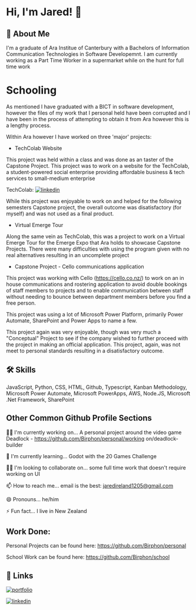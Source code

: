 
# Hi, I'm Jared! 👋


## 🚀 About Me
I'm a graduate of Ara Institue of Canterbury with a Bachelors of Information Communication Technologies in Software Developemnt. I am currently working as a Part Time Worker in a supermarket while on the hunt for full time work

# Schooling

As mentioned I have graduated with a BICT in software development, however the files of my work that I personal held have been corrupted and I have been in the process of attempting to obtain it from Ara however this is a lengthy process.

Within Ara however I have worked on three 'major' projects:

- TechColab Website


This project was held within a class and was done as an taster of the Capstone Project. This project was to work on a website for the TechColab, a student-powered social enterprise providing affordable business & tech services to small-medium enterprise

TechColab: [![linkedin](https://img.shields.io/badge/linkedin-0A66C2?style=for-the-badge&logo=linkedin&logoColor=white)](https://www.linkedin.com/company/tech-colab/)

While this project was enjoyable to work on and helped for the following semesters Capstone project, the overall outcome was disatisfactory (for myself) and was not used as a final product.

- Virtual Emerge Tour


Along the same vein as TechColab, this was a project to work on a Virtual Emerge Tour for the Emerge Expo that Ara holds to showcase Capstone Projects. There were many difficulties with using the program given with no real alternatives resulting in an uncomplete project

- Capstone Project - Cello communications application


This project was working with Cello (https://cello.co.nz/) to work on an in house communications and rostering application to avoid double bookings of staff members to projects and to enable communication between staff without needing to bounce between department members before you find a free person.

This project was using a lot of Microsoft Power Platform, primarily Power Automate, SharePoint and Power Apps to name a few.

This project again was very enjoyable, though was very much a "Conceptual" Project to see if the company wished to further proceed with the project in making an official application. This project, again, was not meet to personal standards resulting in a disatisfactory outcome.
## 🛠 Skills
JavaScript, Python, CSS, HTML, Github, Typescript, Kanban Methodology, Microsoft Power Automate, Microsoft PowerApps, AWS, Node.JS, Microsoft .Net Framework, SharePoint


## Other Common Github Profile Sections
👩‍💻 I'm currently working on... A personal project around the video game Deadlock - https://github.com/Birphon/personal/working on/deadlock-builder

🧠 I'm currently learning... Godot with the 20 Games Challenge

👯‍♀️ I'm looking to collaborate on... some full time work that doesn't require working on UI

📫 How to reach me... email is the best: jaredireland1205@gmail.com

😄 Pronouns... he/him

⚡️ Fun fact... I live in New Zealand


## Work Done:

Personal Projects can be found here: https://github.com/Birphon/personal

School Work can be found here: https://github.com/Birphon/school


## 🔗 Links
[![portfolio](https://img.shields.io/badge/my_portfolio-000?style=for-the-badge&logo=ko-fi&logoColor=white)](https://github.com/Birphon)

[![linkedin](https://img.shields.io/badge/linkedin-0A66C2?style=for-the-badge&logo=linkedin&logoColor=white)](https://www.linkedin.com/in/jaredeireland/)
